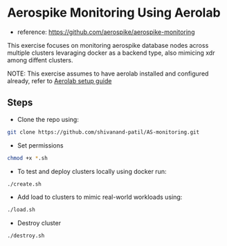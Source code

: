 # Aerospike Monitoring Using Aerolab

- reference: https://github.com/aerospike/aerospike-monitoring

This exercise focuses on monitoring aerospike database nodes across multiple clusters levaraging docker as a backend type, also mimicing xdr among diffent clusters.

NOTE: This exercise assumes to have aerolab installed and configured already, refer to [Aerolab setup guide](https://github.com/shivanand-patil/AS-monitoring/blob/main/aerolab_setup.md) 

## Steps

- Clone the repo using:
```bash
git clone https://github.com/shivanand-patil/AS-monitoring.git
```

- Set permissions
```bash
chmod +x *.sh
```

- To test and deploy clusters locally using docker run:
```bash
./create.sh
```

- Add load to clusters to mimic real-world workloads using:
```bash
./load.sh
```

- Destroy cluster
```bash
./destroy.sh
```

